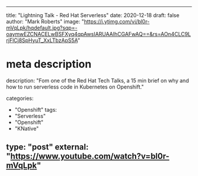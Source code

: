 
--- 

title: "Lightning Talk - Red Hat Serverless"
date: 2020-12-18
draft: false
author: "Mark Roberts"
image: "https://i.ytimg.com/vi/bl0r-mVqLpk/hqdefault.jpg?sqp=-oaymwEZCNACELwBSFXyq4qpAwsIARUAAIhCGAFwAQ==&rs=AOn4CLC9LrjFlCj8SpHyuT_XxLTbzApS5A"

# meta description
description: "Fom one of the Red Hat Tech Talks, a 15 min brief on why and how to run serverless code in Kubernetes on Openshift."

categories:
- "Openshift"
tags:
- "Serverless"
- "Openshift"
- "KNative"

type: "post"
external: "https://www.youtube.com/watch?v=bl0r-mVqLpk"
---
